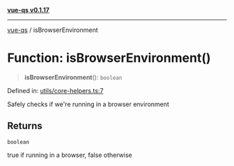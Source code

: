[**vue-qs v0.1.17**](../README.md)

***

[vue-qs](../README.md) / isBrowserEnvironment

# Function: isBrowserEnvironment()

> **isBrowserEnvironment**(): `boolean`

Defined in: [utils/core-helpers.ts:7](https://github.com/iamsomraj/vue-qs/blob/b89690c4cfcb78328e659968e3c7235730988be4/src/utils/core-helpers.ts#L7)

Safely checks if we're running in a browser environment

## Returns

`boolean`

true if running in a browser, false otherwise
